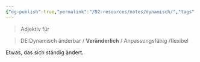 ```yaml
---
{"dg-publish":true,"permalink":"/02-resources/notes/dynamisch/","tags":["bedeutung"],"noteIcon":"","updated":"2024-06-24T08:55:44.311+02:00"}
---
```


> Adjektiv für 
<div class="transclusion internal-embed is-loaded"><div class="markdown-embed">




> DE:Dynamisch
> änderbar / **Veränderlich** / Anpassungsfähig /flexibel

Etwas, das sich ständig ändert.

</div></div>

